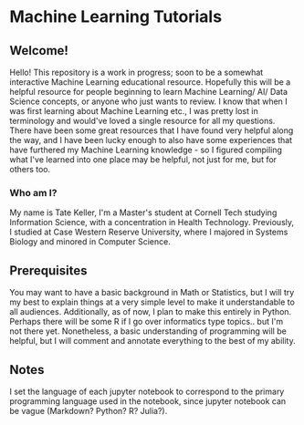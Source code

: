 # Machine Learning Tutorials

## Welcome!

Hello! This repository is a work in progress; soon to be a somewhat interactive Machine Learning educational resource. Hopefully this will be a helpful resource for people beginning to learn Machine Learning/ AI/ Data Science concepts, or anyone who just wants to review. I know that when I was first learning about Machine Learning etc., I was pretty lost in terminology and would've loved a single resource for all my questions. There have been some great resources that I have found very helpful along the way, and I have been lucky enough to also have some experiences that have furthered my Machine Learning knowledge - so I figured compiling what I've learned into one place may be helpful, not just for me, but for others too. 

### Who am I?

My name is Tate Keller, I'm a Master's student at Cornell Tech studying Information Science, with a concentration in Health Technology. Previously, I studied at Case Western Reserve University, where I majored in Systems Biology and minored in Computer Science. 

## Prerequisites

You may want to have a basic background in Math or Statistics, but I will try my best to explain things at a very simple level to make it understandable to all audiences. Additionally, as of now, I plan to make this entirely in Python. Perhaps there will be some R if I go over informatics type topics.. but I'm not there yet. Nonetheless, a basic understanding of programming will be helpful, but I will comment and annotate everything to the best of my ability.

## Notes

I set the language of each jupyter notebook to correspond to the primary programming language used in the notebook, since jupyter notebook can be vague (Markdown? Python? R? Julia?).
